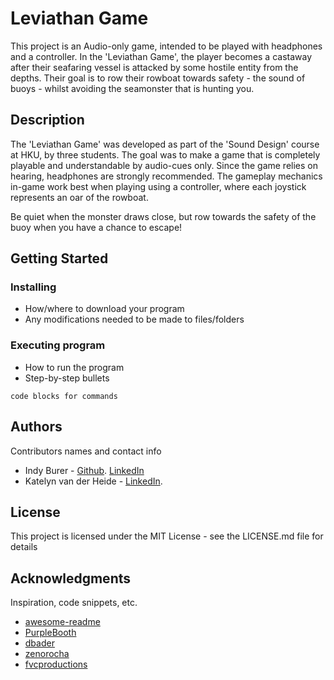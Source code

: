 # Leviathan Game

This project is an Audio-only game, intended to be played with headphones and a controller.
In the 'Leviathan Game', the player becomes a castaway after their seafaring vessel is attacked by some hostile entity from the depths. Their goal is to row their rowboat towards safety - the sound of buoys - whilst avoiding the seamonster that is hunting you.   

## Description

The 'Leviathan Game' was developed as part of the 'Sound Design' course at HKU, by three students. The goal was to make a game that is completely playable and understandable by audio-cues only.
Since the game relies on hearing, headphones are strongly recommended. The gameplay mechanics in-game work best when playing using a controller, where each joystick represents an oar of the rowboat.

Be quiet when the monster draws close, but row towards the safety of the buoy when you have a chance to escape!

## Getting Started

### Installing

* How/where to download your program
* Any modifications needed to be made to files/folders

### Executing program

* How to run the program
* Step-by-step bullets
```
code blocks for commands
```

## Authors

Contributors names and contact info

* Indy Burer - [Github](https://github.com/IndyBurer/). [LinkedIn](https://www.linkedin.com/in/indy-burer-29b725243?utm_source=share&utm_campaign=share_via&utm_content=profile&utm_medium=android_app)
* Katelyn van der Heide - [LinkedIn](https://www.linkedin.com/in/katelyn-van-der-heide-baa841240/).

## License

This project is licensed under the MIT License - see the LICENSE.md file for details

## Acknowledgments

Inspiration, code snippets, etc.
* [awesome-readme](https://github.com/matiassingers/awesome-readme)
* [PurpleBooth](https://gist.github.com/PurpleBooth/109311bb0361f32d87a2)
* [dbader](https://github.com/dbader/readme-template)
* [zenorocha](https://gist.github.com/zenorocha/4526327)
* [fvcproductions](https://gist.github.com/fvcproductions/1bfc2d4aecb01a834b46)

